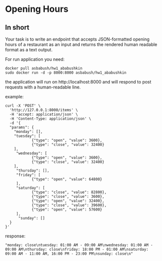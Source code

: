 # Opening Hours

## In short
Your task is to write an endpoint that accepts JSON-formatted opening hours of a
restaurant as an input and returns the rendered human readable format as a text output.

For run application you need:

```commandline
docker pull asbabush/hw1_ababushkin
sudo docker run -d -p 8000:8000 asbabush/hw1_ababushkin 
```


the application will run on http://localhost:8000 and will respond to post requests with a human-readable line.



example:

```
curl -X 'POST' \
  'http://127.0.0.1:8000/items' \
  -H 'accept: application/json' \
  -H 'Content-Type: application/json' \
  -d '{
  "params": {
    "monday": [],
    "tuesday": [
            {"type": "open", "value": 3600},
            {"type": "close", "value": 32400}
    ],
     "wednesday": [
            {"type": "open", "value": 3600},
            {"type": "close", "value": 32400}
    ],
     "thursday": [],
     "friday": [
            {"type": "open", "value": 64800}
     ],
     "saturday": [
            {"type": "close", "value": 82800},
            {"type": "close", "value": 3600},
            {"type": "open", "value": 32400},
            {"type": "close", "value": 39600},
            {"type": "open", "value": 57600}
     ],
      "sunday": []
  }
}'
```

response:
```commandline
"monday: close\ntuesday: 01:00 AM - 09:00 AM\nwednesday: 01:00 AM - 09:00 AM\nthursday: close\nfriday: 18:00 PM - 01:00 AM\nsaturday: 09:00 AM - 11:00 AM, 16:00 PM - 23:00 PM\nsunday: close\n"
```
